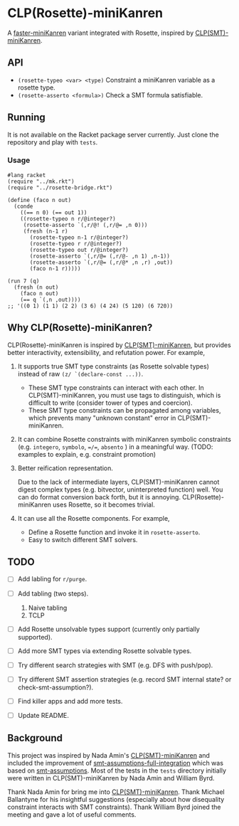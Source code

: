 # CLP(Rosette)-miniKanren
A [faster-miniKanren](https://github.com/michaelballantyne/faster-minikanren) variant integrated with Rosette, inspired by [CLP(SMT)-miniKanren](https://github.com/namin/clpsmt-miniKanren).

## API

- `(rosette-typeo <var> <type)`
   Constraint a miniKanren variable as a rosette type. 
- `(rosette-asserto <formula>)`
   Check a SMT formula satisfiable.

## Running

It is not available on the Racket package server currently. Just clone the repository and play with `tests`.

### Usage

```
#lang racket
(require "../mk.rkt")
(require "../rosette-bridge.rkt")

(define (faco n out)
  (conde
    ((== n 0) (== out 1))
    ((rosette-typeo n r/@integer?)
     (rosette-asserto `(,r/@! (,r/@= ,n 0)))
     (fresh (n-1 r)
       (rosette-typeo n-1 r/@integer?)
       (rosette-typeo r r/@integer?)
       (rosette-typeo out r/@integer?)
       (rosette-asserto `(,r/@= (,r/@- ,n 1) ,n-1))
       (rosette-asserto `(,r/@= (,r/@* ,n ,r) ,out))
       (faco n-1 r)))))

(run 7 (q)
  (fresh (n out)
    (faco n out)
    (== q `(,n ,out))))
;; '((0 1) (1 1) (2 2) (3 6) (4 24) (5 120) (6 720))
```



## Why CLP(Rosette)-miniKanren?

CLP(Rosette)-miniKanren is inspired by [CLP(SMT)-miniKanren](https://github.com/namin/clpsmt-miniKanren), but provides better interactivity, extensibility, and refutation power. For example,

1. It supports true SMT type constraints (as Rosette solvable types) instead of raw ``(z/ `(declare-const ...))``.  
   - These SMT type constraints can interact with each other. In CLP(SMT)-miniKanren, you must use tags to distinguish, which is difficult to write (consider tower of types and coercion).
   - These SMT type constraints can be propagated among variables, which prevents many "unknown constant" error in CLP(SMT)-miniKanren.
   
2. It can combine Rosette constraints with miniKanren symbolic constraints (e.g. `integero`, `symbolo`, `=/=`, `absento` ) in a meaningful way. (TODO: examples to explain, e.g. constraint promotion)

3. Better reification representation. 

   Due to the lack of intermediate layers, CLP(SMT)-miniKanren cannot digest complex types (e.g. bitvector, uninterpreted function) well. You can do format conversion back forth, but it is annoying. CLP(Rosette)-miniKanren uses Rosette, so it becomes trivial.

4. It can use all the Rosette components. For example,

   - Define a Rosette function and invoke it in `rosette-asserto`. 
   - Easy to switch different SMT solvers.

     

## TODO

- [ ] Add labling for `r/purge`.
- [ ] Add tabling (two steps).
  1. Naive tabling
  2. TCLP
- [ ] Add Rosette unsolvable types support (currently only partially supported).
- [ ] Add more SMT types via extending Rosette solvable types.
- [ ] Try different search strategies with SMT (e.g. DFS with push/pop).
- [ ] Try different SMT assertion strategies (e.g. record SMT internal state? or check-smt-assumption?).
- [ ] Find killer apps and add more tests.
- [ ] Update README.



## Background
This project was inspired by Nada Amin's [CLP(SMT)-miniKanren](https://github.com/namin/clpsmt-miniKanren) and included the improvement of [smt-assumptions-full-integration](https://github.com/chansey97/faster-minikanren/tree/smt-assumptions-full-integration) which was based on [smt-assumptions](https://github.com/namin/faster-miniKanren/tree/smt-assumptions). Most of the tests in the `tests` directory initially were written in CLP(SMT)-miniKanren by Nada Amin and William Byrd.

Thank Nada Amin for bring me into [CLP(SMT)-miniKanren](https://github.com/namin/clpsmt-miniKanren). Thank Michael Ballantyne for his insightful suggestions (especially about how disequality constraint interacts with SMT constraints). Thank William Byrd joined the meeting and gave a lot of useful comments.



